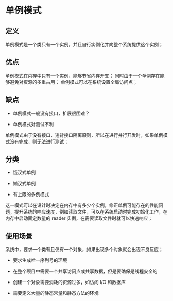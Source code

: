 # 单例模式

## 定义

单例模式是一个类只有一个实例，并且自行实例化并向整个系统提供这个实例；

## 优点

单例模式在内存中只有一个实例，能够节省内存开支；
同时由于一个单例存在能够避免对资源的多重占用；
单例模式可以在系统设置全局访问点；

## 缺点

- 单例模式一般没有接口，扩展很困难？

- 单例模式对测试不利

单例模式由于没有接口，违背接口隔离原则，所以在进行并行开发时，如果单例模式没有完成，则无法进行测试；

## 分类

- 饿汉式单例

- 懒汉式单例

- 有上限的多例模式

这一模式可以在设计时决定在内存中有多少个实例，修正单例可能存在的性能问题，提升系统的响应速度，例如读取文件，可以在系统启动时完成初始化工作，在内存中启动固定数量的 reader 实例，在需要读取文件时就可以快速响应；

## 使用场景

系统中，要求一个类有且仅有一个对象，如果出现多个对象就会出现不良反应；

- 要求生成唯一序列号的环境

- 在整个项目中需要一个共享访问点或共享数据，但是要确保是线程安全的

- 创建一个对象需要消耗的资源过多，如访问 I/O 和数据库

- 需要定义大量的静态常量和静态方法的环境



